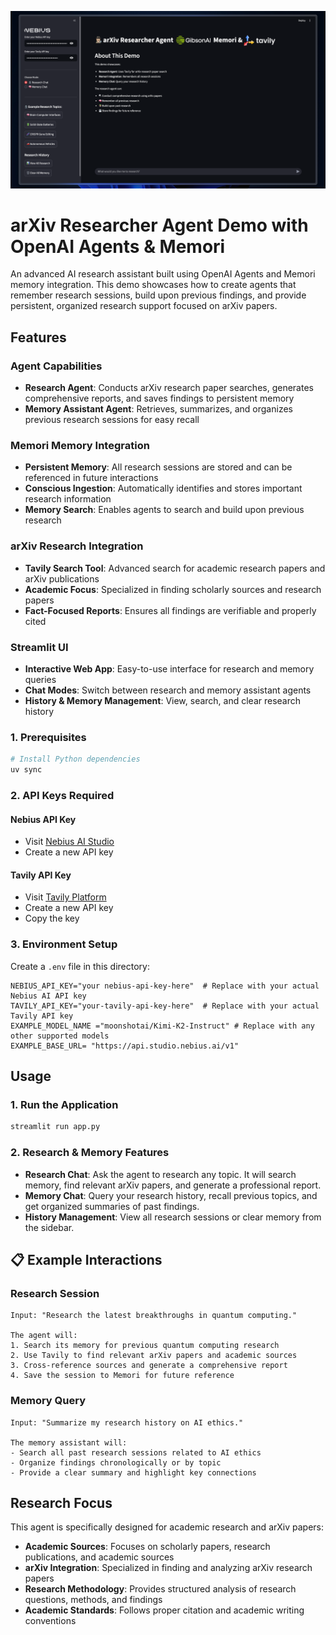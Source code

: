 ![Demo](./assets/image.png)

# arXiv Researcher Agent Demo with OpenAI Agents & Memori

An advanced AI research assistant built using OpenAI Agents and Memori memory integration. This demo showcases how to create agents that remember research sessions, build upon previous findings, and provide persistent, organized research support focused on arXiv papers.

## Features

### Agent Capabilities

- **Research Agent**: Conducts arXiv research paper searches, generates comprehensive reports, and saves findings to persistent memory
- **Memory Assistant Agent**: Retrieves, summarizes, and organizes previous research sessions for easy recall

### Memori Memory Integration

- **Persistent Memory**: All research sessions are stored and can be referenced in future interactions
- **Conscious Ingestion**: Automatically identifies and stores important research information
- **Memory Search**: Enables agents to search and build upon previous research

### arXiv Research Integration

- **Tavily Search Tool**: Advanced search for academic research papers and arXiv publications
- **Academic Focus**: Specialized in finding scholarly sources and research papers
- **Fact-Focused Reports**: Ensures all findings are verifiable and properly cited

### Streamlit UI

- **Interactive Web App**: Easy-to-use interface for research and memory queries
- **Chat Modes**: Switch between research and memory assistant agents
- **History & Memory Management**: View, search, and clear research history

### 1. Prerequisites

```bash
# Install Python dependencies
uv sync
```

### 2. API Keys Required

#### Nebius API Key

- Visit [Nebius AI Studio](https://dub.sh/nebius)
- Create a new API key

#### Tavily API Key

- Visit [Tavily Platform](https://dub.sh/tavily)
- Create a new API key
- Copy the key

### 3. Environment Setup

Create a `.env` file in this directory:

```env
NEBIUS_API_KEY="your nebius-api-key-here"  # Replace with your actual Nebius AI API key
TAVILY_API_KEY="your-tavily-api-key-here"  # Replace with your actual Tavily API key
EXAMPLE_MODEL_NAME ="moonshotai/Kimi-K2-Instruct" # Replace with any other supported models
EXAMPLE_BASE_URL= "https://api.studio.nebius.ai/v1"

```

## Usage

### 1. Run the Application

```bash
streamlit run app.py
```

### 2. Research & Memory Features

- **Research Chat**: Ask the agent to research any topic. It will search memory, find relevant arXiv papers, and generate a professional report.
- **Memory Chat**: Query your research history, recall previous topics, and get organized summaries of past findings.
- **History Management**: View all research sessions or clear memory from the sidebar.

## 📋 Example Interactions

### Research Session

```
Input: "Research the latest breakthroughs in quantum computing."

The agent will:
1. Search its memory for previous quantum computing research
2. Use Tavily to find relevant arXiv papers and academic sources
3. Cross-reference sources and generate a comprehensive report
4. Save the session to Memori for future reference
```

### Memory Query

```
Input: "Summarize my research history on AI ethics."

The memory assistant will:
- Search all past research sessions related to AI ethics
- Organize findings chronologically or by topic
- Provide a clear summary and highlight key connections
```

## Research Focus

This agent is specifically designed for academic research and arXiv papers:

- **Academic Sources**: Focuses on scholarly papers, research publications, and academic sources
- **arXiv Integration**: Specialized in finding and analyzing arXiv research papers
- **Research Methodology**: Provides structured analysis of research questions, methods, and findings
- **Academic Standards**: Follows proper citation and academic writing conventions
